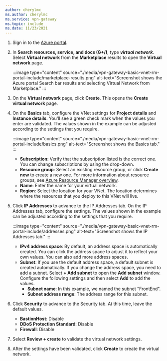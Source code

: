 ```yaml
---
author: cherylmc
ms.author: cherylmc
ms.service: vpn-gateway
ms.topic: include
ms.date: 11/23/2021
---
```


1. Sign in to the [Azure portal](https://portal.azure.com).
1. In **Search resources, service, and docs (G+/)**, type ***virtual network***. Select **Virtual network** from the **Marketplace** results to open the **Virtual network** page.

   :::image type="content" source="./media/vpn-gateway-basic-vnet-rm-portal-include/marketplace-results.png" alt-text="Screenshot shows the Azure portal Search bar results and selecting Virtual Network from Marketplace." :::
1. On the **Virtual network** page, click **Create**. This opens the **Create virtual network** page.
1. On the **Basics** tab, configure the VNet settings for **Project details** and **Instance details**. You'll see a green check mark when the values you enter are validated. The values shown in the example can be adjusted according to the settings that you require.

   :::image type="content" source="./media/vpn-gateway-basic-vnet-rm-portal-include/basics.png" alt-text="Screenshot shows the Basics tab." :::

   - **Subscription**: Verify that the subscription listed is the correct one. You can change subscriptions by using the drop-down.
   - **Resource group**: Select an existing resource group, or click **Create new** to create a new one. For more information about resource groups, see [Azure Resource Manager overview](../articles/azure-resource-manager/management/overview.md#resource-groups).
   - **Name**: Enter the name for your virtual network.
   - **Region**: Select the location for your VNet. The location determines where the resources that you deploy to this VNet will live.
1. Click **IP Addresses** to advance to the IP Addresses tab. On the IP Addresses tab, configure the settings. The values shown in the example can be adjusted according to the settings that you require.

   :::image type="content" source="./media/vpn-gateway-basic-vnet-rm-portal-include/addresses.png" alt-text="Screenshot shows the IP Addresses tab." :::

   - **IPv4 address space**: By default, an address space is automatically created. You can click the address space to adjust it to reflect your own values. You can also add more address spaces.
   - **Subnet**: If you use the default address space, a default subnet is created automatically. If you change the address space, you need to add a subnet. Select **+ Add subnet** to open the **Add subnet** window. Configure the following settings and then select **Add** to add the values.
      - **Subnet name**: In this example, we named the subnet "FrontEnd".
      - **Subnet address range**: The address range for this subnet.

1. Click **Security** to advance to the Security tab. At this time, leave the default values.

   - **BastionHost**: Disable
   - **DDoS Protection Standard**: Disable
   - **Firewall**: Disable
1. Select **Review + create** to validate the virtual network settings.
1. After the settings have been validated, click **Create** to create the virtual network.
